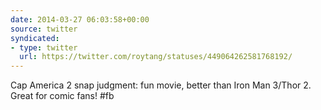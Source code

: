 ```yaml
---
date: 2014-03-27 06:03:58+00:00
source: twitter
syndicated:
- type: twitter
  url: https://twitter.com/roytang/statuses/449064262581768192/
---
```


Cap America 2 snap judgment: fun movie, better than Iron Man 3/Thor 2. Great for comic fans! #fb